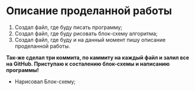 # Описание проделанной работы

1. Создал файл, где буду писать программу;
2. Создал файл, где буду рисовать блок-схему алгоритма;
3. Создал файл, где буду и на данный момент пишу описание проделанной работы.

**Так-же сделал три коммита, по каммиту на каждый файл и залил все на GitHub. Приступаю к состалению блок-схемы и написанию программы!**

* Нарисовал Блок-схему;


